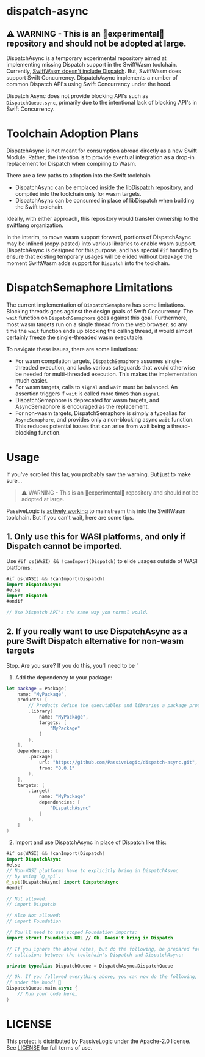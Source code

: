 # dispatch-async

## ⚠️ WARNING - This is an 🧪experimental🧪 repository and should not be adopted at large.

DispatchAsync is a temporary experimental repository aimed at implementing missing Dispatch support in the SwiftWasm toolchain.
Currently, [SwiftWasm doesn't include Dispatch](https://book.swiftwasm.org/getting-started/porting.html#swift-foundation-and-dispatch). 
But, SwiftWasm does support Swift Concurrency. DispatchAsync implements a number of common Dispatch API's using Swift Concurrency
under the hood.

Dispatch Async does not provide blocking API's such as `DispatchQueue.sync`, primarily due to the intentional lack of blocking
API's in Swift Concurrency.

# Toolchain Adoption Plans

DispatchAsync is not meant for consumption abroad directly as a new Swift Module. Rather, the intention is to provide eventual integration
as a drop-in replacement for Dispatch when compiling to Wasm.

There are a few paths to adoption into the Swift toolchain

- DispatchAsync can be emplaced inside the [libDispatch repository](https://github.com/swiftlang/swift-corelibs-libdispatch), and compiled
into the toolchain only for wasm targets.
- DispatchAsync can be consumed in place of libDispatch when building the Swift toolchain.

Ideally, with either approach, this repository would transfer ownership to the swiftlang organization.

In the interim, to move wasm support forward, portions of DispatchAsync may be inlined (copy-pasted)
into various libraries to enable wasm support. DispatchAsync is designed for this purpose, and has
special `#if` handling to ensure that existing temporary usages will be elided without breakage
the moment SwiftWasm adds support for `Dispatch` into the toolchain.

# DispatchSemaphore Limitations

The current implementation of `DispatchSemaphore` has some limitations. Blocking threads goes against the design goals of Swift Concurrency.
The `wait` function on `DispatchSemaphore` goes against this goal. Furthermore, most wasm targets run on a single thread from the web
browser, so any time the `wait` function ends up blocking the calling thread, it would almost certainly freeze the single-threaded wasm
executable.

To navigate these issues, there are some limitations:

- For wasm compilation targets, `DispatchSemaphore` assumes single-threaded execution, and lacks various safeguards that would otherwise
be needed for multi-threaded execution. This makes the implementation much easier.
- For wasm targets, calls to `signal` and `wait` must be balanced. An assertion triggers if `wait` is called more times than `signal`.
- DispatchSemaphore is deprecated for wasm targets, and AsyncSemaphore is encouraged as the replacement.
- For non-wasm targets, DispatchSemaphore is simply a typealias for `AsyncSemaphore`, and provides only a non-blocking async `wait` 
function. This reduces potential issues that can arise from wait being a thread-blocking function.

# Usage

If you've scrolled this far, you probably saw the warning. But just to make sure…

> ⚠️ WARNING - This is an 🧪experimental🧪 repository and should not be adopted at large.

PassiveLogic is [actively working](https://github.com/PassiveLogic/swift-web-examples/issues/1) to mainstream this into the SwiftWasm
toolchain. But if you can't wait, here are some tips.

## 1. Only use this for WASI platforms, and only if Dispatch cannot be imported.

Use `#if os(WASI) && !canImport(Dispatch)` to elide usages outside of WASI platforms:

```swift
#if os(WASI) && !canImport(Dispatch)
import DispatchAsync
#else
import Dispatch
#endif

// Use Dispatch API's the same way you normal would.
```

## 2. If you really want to use DispatchAsync as a pure Swift Dispatch alternative for non-wasm targets

Stop. Are you sure? If you do this, you'll need to be '

1. Add the dependency to your package:

```swift
let package = Package(
    name: "MyPackage",
    products: [
        // Products define the executables and libraries a package produces, making them visible to other packages.
        .library(
            name: "MyPackage",
            targets: [
                "MyPackage"
            ]
        ),
    ],
    dependencies: [
        .package(
            url: "https://github.com/PassiveLogic/dispatch-async.git",
            from: "0.0.1"
        ),
    ],
    targets: [
        .target(
            name: "MyPackage"
            dependencies: [
                "DispatchAsync"
            ]
        ),
    ]
)
```

2. Import and use DispatchAsync in place of Dispatch like this:

```swift
#if os(WASI) && !canImport(Dispatch)
import DispatchAsync
#else
// Non-WASI platforms have to explicitly bring in DispatchAsync
// by using `@_spi`.
@_spi(DispatchAsync) import DispatchAsync
#endif

// Not allowed:
// import Dispatch

// Also Not allowed:
// import Foundation

// You'll need to use scoped Foundation imports:
import struct Foundation.URL // Ok. Doesn't bring in Dispatch

// If you ignore the above notes, but do the following, be prepared for namespace
// collisions between the toolchain's Dispatch and DispatchAsync:

private typealias DispatchQueue = DispatchAsync.DispatchQueue

// Ok. If you followed everything above, you can now do the following, using pure Swift
// under the hood! 🎉
DispatchQueue.main.async {
    // Run your code here…
}
```

# LICENSE

This project is distributed by PassiveLogic under the Apache-2.0 license. See
[LICENSE](https://github.com/PassiveLogic/dispatch-async/blob/main/LICENSE) for full terms of use.

